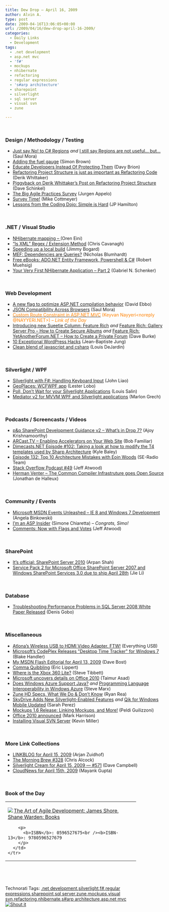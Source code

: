 ```yaml
---
title: Dew Drop – April 16, 2009
author: Alvin A.
type: post
date: 2009-04-16T13:06:05+00:00
url: /2009/04/16/dew-drop-april-16-2009/
categories:
  - Daily Links
  - Development
tags:
  - .net development
  - asp.net mvc
  - 'f#'
  - mockups
  - nhibernate
  - refactoring
  - regular expressions
  - 's#arp architecture'
  - sharepoint
  - silverlight
  - sql server
  - visual svn
  - zune

---
```

&#160;

### Design / Methodology / Testing

  * [Just say No! to C# Regions][1]&#160;_and_ [I still say Regions are not useful&#8230; but&#8230;][2] (Saul Mora)
  * [Adding the fuel gauge][3] (Simon Brown)
  * [Educate Developers Instead Of Protecting Them][4] (Davy Brion)
  * [Refactoring Project Structure is just as important as Refactoring Code][5] (Derik Whittaker)
  * [Piggyback on Derik Whittaker’s Post on Refactoring Project Structure][6] (Dave Schinkel)
  * [The Big Agile Practices Survey][7] (Jurgen Appelo)
  * [Survey Time!][8] (Mike Cottmeyer)
  * [Lessons from the Coding Dojo: Simple is Hard][9] (JP Hamilton)

&#160;

### .NET / Visual Studio

  * [NHibernate mapping &#8211; <database-object/>][10] (Oren Eini)
  * [“Is XML” Regex / Extension Method][11] (Chris Cavanagh)
  * [Speeding up a local build][12] (Jimmy Bogard)
  * [MEF: Dependencies are Queries?][13] (Nicholas Blumhardt)
  * [Free eBooks: ADO.NET Entity Framework, Powershell & C#][14] (Robert Muehsig)
  * [Your Very First NHibernate Application &#8211; Part 2][15] (Gabriel N. Schenker)

&#160;

### Web Development

  * [A new flag to optimize ASP.NET compilation behavior][16] (David Ebbo)
  * [JSON Compatibility Across Browsers][17] (Saul Mora)
  * [<font color="#ff8000">Custom Route Constraint in ASP.NET MVC</font>][18] <font color="#ff8000">(Keyvan Nayyeri<noreply @NAYYERI.NET>) <em>– Link of the Day</em></font>
  * [Introducing new Sueetie Column: Feature Rich][19] _and_&#160;[Feature Rich: Gallery Server Pro &#8211; How to Create Secure Albums][20] _and_&#160;[Feature Rich: YetAnotherForum.NET &#8211; How to Create a Private Forum][21] (Dave Burke)
  * [10 Exceptional WordPress Hacks][22] (Jean-Baptiste Jung)
  * [Clean blend of javascript and csharp][23] (Louis DeJardin)

&#160;

### Silverlight / WPF

  * [Silverlight with F#: Handling Keyboard Input][24] (John Liao)
  * [GeoPlaces: WCFWPF app][25] (Lester Lobo)
  * [Poll, Don&#8217;t Wait for your Silverlight Applications][26] (Louis Salin)
  * [Mediator v2 for MVVM WPF and Silverlight applications][27] (Marlon Grech)

&#160;

### Podcasts / Screencasts / Videos

  * [p&p SharePoint Development Guidance v2 &#8211; What&#8217;s in Drop 7?][28] (Ajoy Krishnamoorthy)
  * [ARCast.TV &#8211; Enabling Accelerators on Your Web Site][29] (Bob Familiar)
  * [Dimecasts.NET Episode #102: Taking a look at how to modify the T4 templates used by Sharp Architecture][30] (Kyle Baley)
  * [Episode 132: Top 10 Architecture Mistakes with Eoin Woods][31] (SE-Radio Team)
  * [Stack Overflow Podcast #49][32] (Jeff Atwood)
  * [Herman Venter &#8211; The Common Compiler Infrastruture goes Open Source][33] (Jonathan de Halleux)

&#160;

### Community / Events

  * [Microsoft MSDN Events Unleashed – IE 8 and Windows 7 Development][34] (Angela Binkowski)
  * [I’m an ASP Insider][35] (Simone Chiaretta) _– Congrats, Simo!_
  * [Comments: Now with Flags and Votes][36] (Jeff Atwood)

&#160;

### SharePoint

  * [It’s official: SharePoint Server 2010][37] (Arpan Shah)
  * [Service Pack 2 for Microsoft Office SharePoint Server 2007 and Windows SharePoint Services 3.0 due to ship April 28th][38] (Jie Li)

&#160;

### Database

  * [Troubleshooting Performance Problems in SQL Server 2008 White Paper Released][39] (Denis Gobo)

&#160;

### Miscellaneous

  * [Atlona&#8217;s Wireless USB to HDMI Video Adapter. FTW!][40] (Everything USB)
  * [Microsoft&#8217;s CodePlex Releases "Desktop Time Tracker" for Windows 7][41] (Blake Handler)
  * [My MSDN Flash Editorial for April 13, 2009][42] (Dave Bost)
  * [Comma Quibbling][43] (Eric Lippert)
  * [Where is the Xbox 360 Lite?][44] (Steve Tibbett)
  * [Microsoft uncovers details on Office 2010][45] (Taimur Asad)
  * [Does Windows Azure Support Java?][46] _and_&#160;[Programming Language Interoperability in Windows Azure][47] (Steve Marx)
  * [Zune HD Specs, What We Do & Don’t Know][48] (Ryan Rea)
  * [SkyDrive Adds New Silverlight-Enabled Features][49] _and_&#160;[Qik for Windows Mobile Updated][50] (Sarah Perez)
  * [Mockups 1.6 Release: Linking Mockups, and More!][51] (Peldi Guilizzoni)
  * [Office 2010 announced][52] (Mark Harrison)
  * [Installing Visual SVN Server][53] (Kevin Miller)

&#160;

### More Link Collections

  * [LINKBLOG for April 15, 2009][54] (Arjan Zuidhof)
  * [The Morning Brew #328][55] (Chris Alcock)
  * [Silverlight Cream for April 15, 2009 &#8212; #571][56] (Dave Campbell)
  * [CloudNews for April 15th, 2009][57] (Mayank Gupta)

&#160;

### Book of the Day

<div style="padding-bottom: 0px; margin: 0px; padding-left: 0px; padding-right: 0px; display: inline; float: none; padding-top: 0px" id="scid:7dc1bd33-94bd-46fd-a20b-0131235bcd47:94473853-4026-425b-b877-fb2e3732b07c" class="wlWriterSmartContent">
  <table cellspacing="0" cellpadding="2" width="400" border="0" unselectable="on">
    <tr>
      <td valign="top" width="400">
        <p>
          <a title="The Art of Agile Development: James Shore, Shane Warden: Books" href="http://www.amazon.com/exec/obidos/ASIN/0596527675/alvinashcraft-20"><img data-recalc-dims="1" decoding="async" src="https://i0.wp.com/images.amazon.com/images/P/0596527675.01.MZZZZZZZ.jpg?w=660" border="0" align="left" style="float:left" />The Art of Agile Development: James Shore, Shane Warden: Books</a>
        </p>
        
        <p>
          <b>ISBN</b>: 0596527675<br /><b>ISBN-13</b>: 9780596527679
        </p>
      </td>
    </tr>
  </table>
</div>

&#160;

<div style="padding-bottom: 0px; margin: 0px; padding-left: 0px; padding-right: 0px; display: inline; float: none; padding-top: 0px" id="scid:C16BAC14-9A3D-4c50-9394-FBFEF7A93539:32423a3c-eb29-47cc-8708-97be4b36e459" class="wlWriterSmartContent">
  <!--dotnetkickit-->
</div>

&#160;

<div style="padding-bottom: 0px; margin: 0px; padding-left: 0px; padding-right: 0px; display: inline; float: none; padding-top: 0px" id="scid:0767317B-992E-4b12-91E0-4F059A8CECA8:bd7ac6bd-514e-41ce-bca9-6b5eb98f8298" class="wlWriterSmartContent">
  Technorati Tags: <a href="http://technorati.com/tags/.net+development" rel="tag">.net development</a>,<a href="http://technorati.com/tags/silverlight" rel="tag">silverlight</a>,<a href="http://technorati.com/tags/f%23" rel="tag">f#</a>,<a href="http://technorati.com/tags/regular+expressions" rel="tag">regular expressions</a>,<a href="http://technorati.com/tags/sharepoint" rel="tag">sharepoint</a>,<a href="http://technorati.com/tags/sql+server" rel="tag">sql server</a>,<a href="http://technorati.com/tags/zune" rel="tag">zune</a>,<a href="http://technorati.com/tags/mockups" rel="tag">mockups</a>,<a href="http://technorati.com/tags/visual+svn" rel="tag">visual svn</a>,<a href="http://technorati.com/tags/refactoring" rel="tag">refactoring</a>,<a href="http://technorati.com/tags/nhibernate" rel="tag">nhibernate</a>,<a href="http://technorati.com/tags/s%23arp+architecture" rel="tag">s#arp architecture</a>,<a href="http://technorati.com/tags/asp.net+mvc" rel="tag">asp.net mvc</a>
</div>

<div class="wlWriterHeaderFooter" style="margin:0px; padding:0px 0px 0px 0px;">
  <div class="shoutIt">
    <a rev="vote-for" href="http://dotnetshoutout.com/Submit?url=http%3a%2f%2fwww.alvinashcraft.com%2f2009%2f04%2f16%2fdew-drop-april-16-2009%2f&title=Dew+Drop+-+April+16%2c+2009"><img decoding="async" alt="Shout it" src="http://dotnetshoutout.com/image.axd?url=https://morningdew-bpc6g3a0fgaxdxcu.eastus2-01.azurewebsites.net/2009/04/16/dew-drop-april-16-2009/" style="border:0px" /></a>
  </div>
</div>

 [1]: http://extractmethod.wordpress.com/2008/02/29/just-say-no-to-c-regions/
 [2]: http://extractmethod.wordpress.com/2008/06/02/i-still-say-regions-are-not-usefulbut/
 [3]: http://www.codingthearchitecture.com/2009/04/16/adding_the_fuel_gauge.html
 [4]: http://feedproxy.google.com/~r/davybrion/~3/ihumA-rKZKo/
 [5]: http://feedproxy.google.com/~r/Devlicious/~3/fbhL_Z_ed1I/refactoring-project-structure-is-just-as-important-as-refactoring-code.aspx
 [6]: http://feedproxy.google.com/~r/CodeZest/~3/oJDWogyYgXQ/piggyback-on-derik-whittakerrsquos-post-on-refactoring-project-structure.aspx
 [7]: http://feedproxy.google.com/~r/noop/~3/bTCUB4pW8Xo/the-big-agile-practices-survey.html
 [8]: http://feedproxy.google.com/~r/LeadingAgile/~3/iZtA4AduTYc/survey-time.html
 [9]: http://www.jphamilton.net/post.aspx?id=8c3e9d8b-1a47-4bd7-a728-2a6e35460675
 [10]: http://feedproxy.google.com/~r/AyendeRahien/~3/S62L_f2JnCU/nhibernate-mapping-ltdatabase-objectgt.aspx
 [11]: http://chriscavanagh.wordpress.com/2009/04/16/is-xml-regex-extension-method/
 [12]: http://feedproxy.google.com/~r/LosTechies/~3/w0qt84wwt70/speeding-up-a-local-build.aspx
 [13]: http://blogs.msdn.com/nblumhardt/archive/2009/04/16/mef-dependencies-are-queries.aspx
 [14]: http://code-inside.de/blog-in/2009/04/15/free-ebooks-adonet-entity-framework-powershell-c/
 [15]: http://dotnetslackers.com/articles/ado_net/Your-very-first-NHibernate-application-Part-2.aspx
 [16]: http://blogs.msdn.com/davidebb/archive/2009/04/15/a-new-flag-to-optimize-asp-net-compilation-behavior.aspx
 [17]: http://blog.codedemora.com/2009/04/06/json-compatibility-across-browsers/
 [18]: http://nayyeri.net/blog/custom-route-constraint-in-asp-net-mvc/
 [19]: http://feedproxy.google.com/~r/DaveBurke/~3/SswOB_vjQmY/post.aspx
 [20]: http://feedproxy.google.com/~r/DaveBurke/~3/twpuojSEG_Y/post.aspx
 [21]: http://feedproxy.google.com/~r/DaveBurke/~3/iINbTEwIyrI/post.aspx
 [22]: http://www.smashingmagazine.com/2009/04/15/10-exceptional-wordpress-hacks/
 [23]: http://whereslou.com/2009/04/15/clean-blend-of-javascript-and-csharp
 [24]: http://jyliao.blogspot.com/2009/04/silverlight-with-f-handling-keyboard.html
 [25]: http://blogs.msdn.com/llobo/archive/2009/04/15/geoplaces-wcf-wpf-app.aspx
 [26]: http://feedproxy.google.com/~r/LosTechies/~3/o0m4AQQmR0o/poll-don-t-wait-for-your-silverlight-applications.aspx
 [27]: http://marlongrech.wordpress.com/2009/04/16/mediator-v2-for-mvvm-wpf-and-silverlight-applications/
 [28]: http://channel9.msdn.com/posts/akMSFT/pp-SharePoint-Development-Guidance-v2-Whats-in-Drop-7/
 [29]: http://feedproxy.google.com/~r/msdn/bobfamiliar/~3/2DpKxFfGByA/arcast-tv-enabling-accelerators-on-your-web-site.aspx
 [30]: http://feedproxy.google.com/~r/Dimecastsnet--InformAndEducateIn10MinutesOrLess/~3/dJLmerIMmII/102
 [31]: http://feedproxy.google.com/~r/se-radio/~3/KZVTny2BGg8/episode-132-top-10-architecture-mistakes-eoin-woods
 [32]: http://blog.stackoverflow.com/2009/04/podcast-49/
 [33]: http://channel9.msdn.com/posts/Peli/The-Common-Compiler-Infrastruture-goes-Open-Source/
 [34]: http://blogs.msdn.com/angelab/archive/2009/04/15/microsoft-msdn-events-unleashed-ie-8-and-windows-7-development.aspx
 [35]: http://feedproxy.google.com/~r/Codeclimber/~3/EkEX5mYJkCo/irsquom-an-asp-insider.aspx
 [36]: http://blog.stackoverflow.com/2009/04/comments-now-with-flags-and-votes/
 [37]: http://feedproxy.google.com/~r/sharepointmsblogs/~3/5CaY9kO729s/it-s-official-sharepoint-server-2010.aspx
 [38]: http://feedproxy.google.com/~r/sharepointteamblog/~3/5D66fQ_1exk/service-pack-2-for-microsoft-office-sharepoint-server-2007-and-windows-sharepoint-services-3-0-due-to-ship-april-28th.aspx
 [39]: http://blogs.lessthandot.com/index.php/DataMgmt/DBProgramming/troubleshooting-performance-problems-in-
 [40]: http://www.everythingusb.com/atlona-hdair-wireless-usb-hdmi-adapter-16481.html
 [41]: http://bhandler.spaces.live.com/Blog/cns!70F64BC910C9F7F3!5437.entry
 [42]: http://feedproxy.google.com/~r/DaveBost/~3/JowqziXfVuk/
 [43]: http://blogs.msdn.com/ericlippert/archive/2009/04/15/comma-quibbling.aspx
 [44]: http://feedproxy.google.com/~r/stevex-blog/~3/9K131OPWuTs/
 [45]: http://feedproxy.google.com/~r/RedmondPie/~3/J4M_u9rjK-k/
 [46]: http://blog.smarx.com/posts/does-windows-azure-support-java
 [47]: http://blog.smarx.com/posts/programming-language-interoperability-in-windows-azure
 [48]: http://feedproxy.google.com/~r/liveside/~3/PLSbfYheVqc/zune-hd-specs-what-we-do-amp-don-t-know.aspx
 [49]: http://on10.net/blogs/sarahintampa/SkyDrive-Adds-New-Silverlight-Enabled-Features/
 [50]: http://on10.net/blogs/sarahintampa/Qik-for-Windows-Mobile-Updated/
 [51]: http://feedproxy.google.com/~r/balsamiq/~3/ZiMbmA-_5iI/
 [52]: http://feedproxy.google.com/~r/sharepointmsblogs/~3/d_M94-yVLwA/office-2010-announced.aspx
 [53]: http://feedproxy.google.com/~r/KevinMiller/~3/uebSTWI4-a4/installing-visual-svn-server.aspx
 [54]: http://feedproxy.google.com/~r/ArjansWorld/~3/weqYhterKdg/
 [55]: http://feedproxy.google.com/~r/ReflectivePerspective/~3/TOiY6JtdVGM/
 [56]: http://geekswithblogs.net/WynApseTechnicalMusings/archive/2009/04/15/131221.aspx
 [57]: http://feedproxy.google.com/~r/CloudAve/~3/x49fz85Uh58/cloudnews-for-april-15th-2009